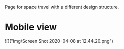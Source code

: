 Page for space travel with a different design structure.

# Mobile view

![]("img/Screen Shot 2020-04-08 at 12.44.20.png")
